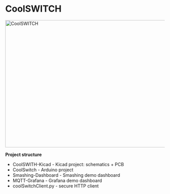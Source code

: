 # CoolSWITCH

<img src="https://github.com/bluetiger9/CoolSWITCH/raw/master/main-board-render.png" alt="CoolSWITCH" width="539" height="402">

**Project structure**
- CoolSWITH-Kicad - Kicad project: schematics + PCB
- CoolSwitch - Arduino project
- Smashing-Dashboard - Smashing demo dashboard
- MQTT-Grafana - Grafana demo dashboard
- coolSwitchClient.py - secure HTTP client
 
